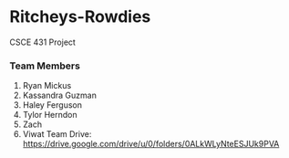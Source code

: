 # Ritcheys-Rowdies
CSCE 431 Project
### Team Members
1. Ryan Mickus
2. Kassandra Guzman
3. Haley Ferguson
4. Tylor Herndon
5. Zach
6. Viwat
Team Drive: https://drive.google.com/drive/u/0/folders/0ALkWLyNteESJUk9PVA
